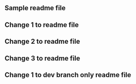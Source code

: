 ## Sample readme file
## Change 1 to readme file
## Change 2 to readme file
## Change 3 to readme file
## Change 1 to dev branch only readme file